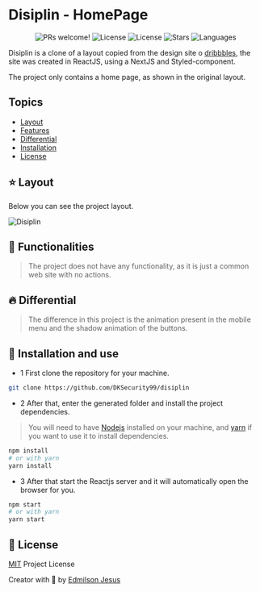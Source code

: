 # Disiplin - HomePage

<p align="center">
  <img src="https://img.shields.io/static/v1?label=Disiplin&message=Welcome&color=FFFFFF&labelColor=A353F3" alt="PRs welcome!" />
  <img alt="License" src="https://img.shields.io/static/v1?label=version&message=1.0&color=FFFFFF&labelColor=A353F3">
  <img alt="License" src="https://img.shields.io/static/v1?label=license&message=MIT&color=FFFFFF&labelColor=A353F3">
  <img alt="Stars" src="https://img.shields.io/github/stars/DKSecurity99/disiplin?color=FFFFFF&labelColor=A353F3">
  <img alt="Languages" src="https://img.shields.io/github/languages/count/DKSecurity99/disiplin?color=FFFFFF&labelColor=A353F3">
</p>

Disiplin is a clone of a layout copied from the design site o [dribbbles](https://dribbble.com/), the site was created in ReactJS, using a NextJS and Styled-component.

The project only contains a home page, as shown in the original layout.

## Topics

* [Layout](#layout)
* [Features](#features)
* [Differential](#differential)
* [Installation](#install)
* [License](#license)

<a id="layout"></a>
## ⭐ Layout

Below you can see the project layout.

![Disiplin](https://tlgur.com/d/8BrLbk98)

<a id="features"></a>
## 🚀 Functionalities

> The project does not have any functionality, as it is just a common web site with no actions.

<a id="differential"></a>
## 🔥 Differential

> The difference in this project is the animation present in the mobile menu and the shadow animation of the buttons.

<a id="install"></a>
## 👷 Installation and use

* 1 First clone the repository for your machine.

```sh
git clone https://github.com/DKSecurity99/disiplin
```

* 2 After that, enter the generated folder and install the project dependencies.

> You will need to have [Nodejs](https://nodejs.org/) installed on your machine, and [yarn](https://yarnpkg.com/) if you want to use it to install dependencies.

```sh
npm install
# or with yarn
yarn install
```
* 3 After that start the Reactjs server and it will automatically open the browser for you.

```sh
npm start
# or with yarn
yarn start
```

<a id="license"></a>
## 🤝 License

[MIT](https://github.com/DKSecurity99/ruangku/blob/main/LICENSE) Project License

Creator with 💙 by [Edmilson Jesus](https://www.linkedin.com/in/edmilson-jesus-4128711b5)
